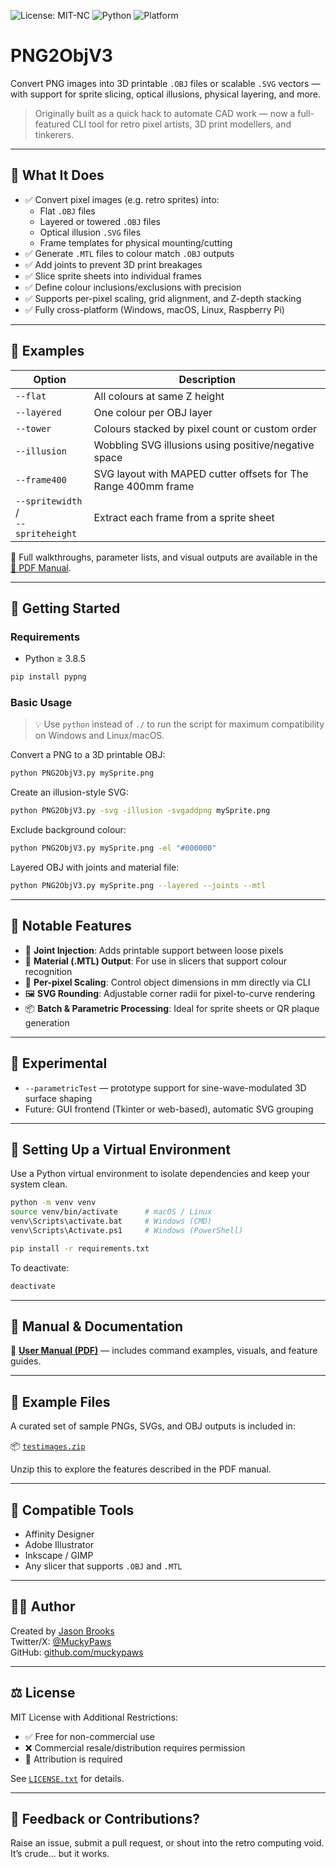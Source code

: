 ![License: MIT-NC](https://img.shields.io/badge/license-MIT--NC-blue.svg)
![Python](https://img.shields.io/badge/python-3.8+-blue.svg)
![Platform](https://img.shields.io/badge/platform-Windows%20%7C%20macOS%20%7C%20Linux%20%7C%20Raspberry%20Pi-lightgrey)

# PNG2ObjV3

Convert PNG images into 3D printable `.OBJ` files or scalable `.SVG` vectors — with support for sprite slicing, optical illusions, physical layering, and more.

> Originally built as a quick hack to automate CAD work — now a full-featured CLI tool for retro pixel artists, 3D print modellers, and tinkerers.

---

## 🔧 What It Does

- ✅ Convert pixel images (e.g. retro sprites) into:
  - Flat `.OBJ` files
  - Layered or towered `.OBJ` files
  - Optical illusion `.SVG` files
  - Frame templates for physical mounting/cutting
- ✅ Generate `.MTL` files to colour match `.OBJ` outputs
- ✅ Add joints to prevent 3D print breakages
- ✅ Slice sprite sheets into individual frames
- ✅ Define colour inclusions/exclusions with precision
- ✅ Supports per-pixel scaling, grid alignment, and Z-depth stacking
- ✅ Fully cross-platform (Windows, macOS, Linux, Raspberry Pi)

---

## 📸 Examples

| Option                         | Description                                                           |
|-------------------------------|------------------------------------------------------------------------|
| `--flat`                      | All colours at same Z height                                          |
| `--layered`                   | One colour per OBJ layer                                              |
| `--tower`                     | Colours stacked by pixel count or custom order                        |
| `--illusion`                  | Wobbling SVG illusions using positive/negative space                  |
| `--frame400`                  | SVG layout with MAPED cutter offsets for The Range 400mm frame        |
| `--spritewidth` /<br>`--spriteheight` | Extract each frame from a sprite sheet                              |

📘 Full walkthroughs, parameter lists, and visual outputs are available in the [📄 PDF Manual](./UserManualV01c.pdf).

---

## 🚀 Getting Started

### Requirements

- Python ≥ 3.8.5

```bash
pip install pypng
```

### Basic Usage

> 💡 Use `python` instead of `./` to run the script for maximum compatibility on Windows and Linux/macOS.

Convert a PNG to a 3D printable OBJ:
```bash
python PNG2ObjV3.py mySprite.png
```

Create an illusion-style SVG:
```bash
python PNG2ObjV3.py -svg -illusion -svgaddpng mySprite.png
```

Exclude background colour:
```bash
python PNG2ObjV3.py mySprite.png -el "#000000"
```

Layered OBJ with joints and material file:
```bash
python PNG2ObjV3.py mySprite.png --layered --joints --mtl
```

---

## 🧠 Notable Features

- 🧱 **Joint Injection**: Adds printable support between loose pixels
- 🎨 **Material (.MTL) Output**: For use in slicers that support colour recognition
- 📏 **Per-pixel Scaling**: Control object dimensions in mm directly via CLI
- 🖼️ **SVG Rounding**: Adjustable corner radii for pixel-to-curve rendering
- 📦 **Batch & Parametric Processing**: Ideal for sprite sheets or QR plaque generation

---

## 🧪 Experimental

- `--parametricTest` — prototype support for sine-wave-modulated 3D surface shaping
- Future: GUI frontend (Tkinter or web-based), automatic SVG grouping

---

## 🧪 Setting Up a Virtual Environment

Use a Python virtual environment to isolate dependencies and keep your system clean.

```bash
python -m venv venv
source venv/bin/activate      # macOS / Linux
venv\Scripts\activate.bat     # Windows (CMD)
venv\Scripts\Activate.ps1     # Windows (PowerShell)

pip install -r requirements.txt
```

To deactivate:
```bash
deactivate
```

---

## 📄 Manual & Documentation

📘 [**User Manual (PDF)**](./UserManualV01c.pdf) — includes command examples, visuals, and feature guides.

---

## 🎒 Example Files

A curated set of sample PNGs, SVGs, and OBJ outputs is included in:

📦 [`testimages.zip`](./testimages.zip)

Unzip this to explore the features described in the PDF manual.

---

## 🧰 Compatible Tools

- Affinity Designer
- Adobe Illustrator
- Inkscape / GIMP
- Any slicer that supports `.OBJ` and `.MTL`

---

## 👨‍💻 Author

Created by [Jason Brooks](https://www.muckypaws.com)  
Twitter/X: [@MuckyPaws](https://x.com/muckypaws)  
GitHub: [github.com/muckypaws](https://github.com/muckypaws)

---

## ⚖️ License

MIT License with Additional Restrictions:
- ✅ Free for non-commercial use
- ❌ Commercial resale/distribution requires permission
- 📎 Attribution is required

See [`LICENSE.txt`](./LICENSE.txt) for details.

---

## 💬 Feedback or Contributions?

Raise an issue, submit a pull request, or shout into the retro computing void.  
It’s crude... but it works.